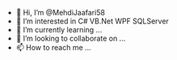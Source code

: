 - 👋 Hi, I’m @MehdiJaafari58
- 👀 I’m interested in C# VB.Net WPF SQLServer
- 🌱 I’m currently learning ...
- 💞️ I’m looking to collaborate on ...
- 📫 How to reach me ...

<!---
MehdiJaafari58/MehdiJaafari58 is a ✨ special ✨ repository because its `README.md` (this file) appears on your GitHub profile.
You can click the Preview link to take a look at your changes.
--->
